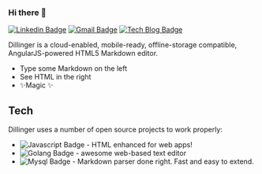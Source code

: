 ### Hi there 👋

<!--
**gwiyeomgo/gwiyeomgo** is a ✨ _special_ ✨ repository because its `README.md` (this file) appears on your GitHub profile.

Here are some ideas to get you started:

- 🔭 I’m currently working on ...
- 🌱 I’m currently learning ...
- 👯 I’m looking to collaborate on ...
- 🤔 I’m looking for help with ...
- 💬 Ask me about ...
- 📫 How to reach me: ...
- 😄 Pronouns: ...
- ⚡ Fun fact: ...

	
  [![Youtube Badge](https://img.shields.io/badge/Youtube-ff0000?style=flat-square&logo=youtube&link={link})]({link})
	
  [![Facebook Badge](https://img.shields.io/badge/facebook-1877f2?style=flat-square&logo=facebook&logoColor=white&link={link})]({link})

- ![Antdesign Badge](https://img.shields.io/badge/Antdesign-3766AB?style=flat-square&logo=Antdesign&logoColor=white)  - great UI boilerplate for modern web apps

	
-->
[![Linkedin Badge](https://img.shields.io/badge/-LinkedIn-blue?style=flat-square&logo=Linkedin&logoColor=white&link={link})]({link})
[![Gmail Badge](https://img.shields.io/badge/Gmail-d14836?style=flat-square&logo=Gmail&logoColor=white&link=mailto:gwiyeomgo@gmail.com)](mailto:gwiyeomgo@gmail.com)
 [![Tech Blog Badge](http://img.shields.io/badge/-Tech%20blog-black?style=flat-square&logo=github&link=https://gwiyeomgo.github.io/developmentRecords)](https://gwiyeomgo.github.io/developmentRecords)
 
Dillinger is a cloud-enabled, mobile-ready, offline-storage compatible,
AngularJS-powered HTML5 Markdown editor.

- Type some Markdown on the left
- See HTML in the right
- ✨Magic ✨


 

## Tech

Dillinger uses a number of open source projects to work properly:

-   ![Javascript Badge](https://img.shields.io/badge/Javascript-3766AB?style=flat-square&logo=Javascript&logoColor=white) - HTML enhanced for web apps!
- ![Golang Badge](https://img.shields.io/badge/Golang-3766AB?style=flat-square&logo=Go&logoColor=white) - awesome web-based text editor
- ![Mysql Badge](https://img.shields.io/badge/Mysql-3766AB?style=flat-square&logo=Mysql&logoColor=white) - Markdown parser done right. Fast and easy to extend.

